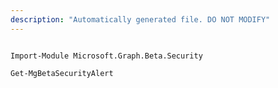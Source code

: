 ```yaml
---
description: "Automatically generated file. DO NOT MODIFY"
---
```


```powershellv2

Import-Module Microsoft.Graph.Beta.Security

Get-MgBetaSecurityAlert

```